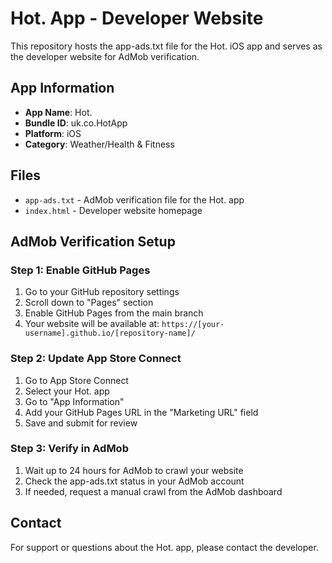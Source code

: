 # Hot. App - Developer Website

This repository hosts the app-ads.txt file for the Hot. iOS app and serves as the developer website for AdMob verification.

## App Information
- **App Name**: Hot.
- **Bundle ID**: uk.co.HotApp
- **Platform**: iOS
- **Category**: Weather/Health & Fitness

## Files
- `app-ads.txt` - AdMob verification file for the Hot. app
- `index.html` - Developer website homepage

## AdMob Verification Setup

### Step 1: Enable GitHub Pages
1. Go to your GitHub repository settings
2. Scroll down to "Pages" section
3. Enable GitHub Pages from the main branch
4. Your website will be available at: `https://[your-username].github.io/[repository-name]/`

### Step 2: Update App Store Connect
1. Go to App Store Connect
2. Select your Hot. app
3. Go to "App Information"
4. Add your GitHub Pages URL in the "Marketing URL" field
5. Save and submit for review

### Step 3: Verify in AdMob
1. Wait up to 24 hours for AdMob to crawl your website
2. Check the app-ads.txt status in your AdMob account
3. If needed, request a manual crawl from the AdMob dashboard

## Contact
For support or questions about the Hot. app, please contact the developer. 